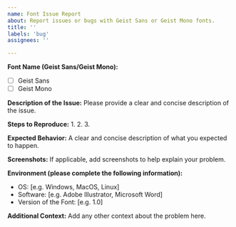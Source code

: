 ```yaml
---
name: Font Issue Report
about: Report issues or bugs with Geist Sans or Geist Mono fonts.
title: ''
labels: 'bug'
assignees: ''

---
```


**Font Name (Geist Sans/Geist Mono):**
- [ ] Geist Sans
- [ ] Geist Mono

**Description of the Issue:**
Please provide a clear and concise description of the issue.

**Steps to Reproduce:**
1. 
2. 
3. 

**Expected Behavior:**
A clear and concise description of what you expected to happen.

**Screenshots:**
If applicable, add screenshots to help explain your problem.

**Environment (please complete the following information):**
 - OS: [e.g. Windows, MacOS, Linux]
 - Software: [e.g. Adobe Illustrator, Microsoft Word]
 - Version of the Font: [e.g. 1.0]

**Additional Context:**
Add any other context about the problem here.

